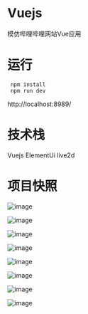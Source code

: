 # Vuejs
 模仿哔哩哔哩网站Vue应用
 
# 运行 
```
 npm install
 npm run dev
```
 http://localhost:8989/

# 技术栈
 Vuejs ElementUi live2d 
 
# 项目快照
 ![image](https://github.com/suzy8808/VueBiliBili/blob/master/src/assets/AppShot/login.png)
 
 ![image](https://github.com/suzy8808/VueBiliBili/blob/master/src/assets/AppShot/home.png)
 
 ![image](https://github.com/suzy8808/VueBiliBili/blob/master/src/assets/AppShot/attention.png)
 
 ![image](https://github.com/suzy8808/VueBiliBili/blob/master/src/assets/AppShot/classify.png)
  
 ![image](https://github.com/suzy8808/VueBiliBili/blob/master/src/assets/AppShot/history.png)
 
 ![image](https://github.com/suzy8808/VueBiliBili/blob/master/src/assets/AppShot/message.png)
 
 ![image](https://github.com/suzy8808/VueBiliBili/blob/master/src/assets/AppShot/person-space.png)
 
 ![image](https://github.com/suzy8808/VueBiliBili/blob/master/src/assets/AppShot/person.png)
